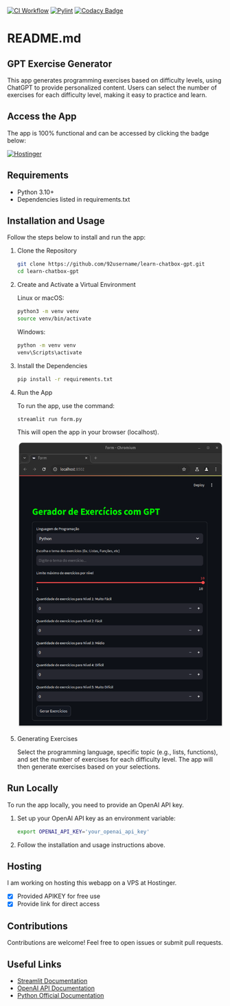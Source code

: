 [![CI Workflow](https://github.com/92username/learn-chatbox-gpt/actions/workflows/main.yml/badge.svg)](https://github.com/92username/learn-chatbox-gpt/actions/workflows/main.yml) [![Pylint](https://github.com/92username/learn-chatbox-gpt/actions/workflows/pylint.yml/badge.svg)](https://github.com/92username/learn-chatbox-gpt/actions/workflows/pylint.yml) [![Codacy Badge](https://app.codacy.com/project/badge/Grade/b7a1d3a48d4241c08c41ce6f8f1ff907)](https://app.codacy.com/gh/92username/learn-chatbox-gpt/dashboard?utm_source=gh&utm_medium=referral&utm_content=&utm_campaign=Badge_grade)

# README.md 

## GPT Exercise Generator

This app generates programming exercises based on difficulty levels, using ChatGPT to provide personalized content. Users can select the number of exercises for each difficulty level, making it easy to practice and learn.

## Access the App

The app is 100% functional and can be accessed by clicking the badge below:

[![Hostinger](https://img.shields.io/badge/Hostinger-673DE6?style=for-the-badge&logo=hostinger&logoColor=white)](http://147.79.82.234:8501/)


## Requirements

- Python 3.10+
- Dependencies listed in requirements.txt

## Installation and Usage

Follow the steps below to install and run the app:

1. Clone the Repository

    ```bash
    git clone https://github.com/92username/learn-chatbox-gpt.git
    cd learn-chatbox-gpt
    ```

2. Create and Activate a Virtual Environment

    Linux or macOS:
    ```bash
    python3 -m venv venv
    source venv/bin/activate
    ```

    Windows:
    ```bash
    python -m venv venv
    venv\Scripts\activate
    ```

3. Install the Dependencies

    ```bash
    pip install -r requirements.txt
    ```

4. Run the App

    To run the app, use the command:

    ```bash
    streamlit run form.py
    ```

    This will open the app in your browser (localhost).

    ![Main Screen](/screenshot_localhost.png)

5. Generating Exercises

    Select the programming language, specific topic (e.g., lists, functions), and set the number of exercises for each difficulty level. The app will then generate exercises based on your selections.

## Run Locally

To run the app locally, you need to provide an OpenAI API key.

1. Set up your OpenAI API key as an environment variable:

    ```bash
    export OPENAI_API_KEY='your_openai_api_key'
    ```

2. Follow the installation and usage instructions above.

## Hosting

I am working on hosting this webapp on a VPS at Hostinger.

- [x] Provided APIKEY for free use
- [x] Provide link for direct access

## Contributions

Contributions are welcome! Feel free to open issues or submit pull requests.

## Useful Links

- [Streamlit Documentation](https://docs.streamlit.io/)
- [OpenAI API Documentation](https://beta.openai.com/docs/)
- [Python Official Documentation](https://docs.python.org/3/)
